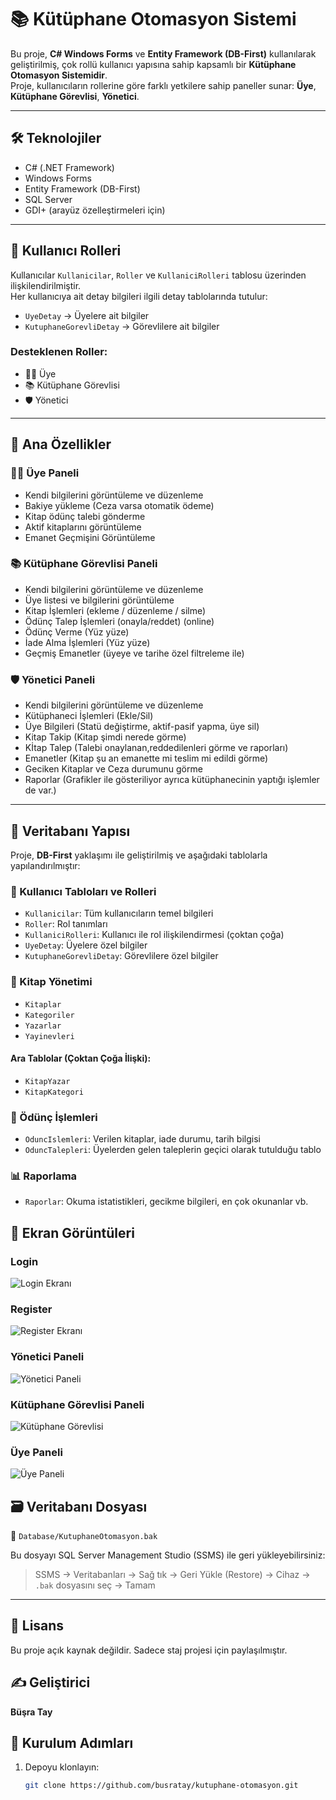 # 📚 Kütüphane Otomasyon Sistemi

Bu proje, **C# Windows Forms** ve **Entity Framework (DB-First)** kullanılarak geliştirilmiş, çok rollü kullanıcı yapısına sahip kapsamlı bir **Kütüphane Otomasyon Sistemidir**.  
Proje, kullanıcıların rollerine göre farklı yetkilere sahip paneller sunar: **Üye**, **Kütüphane Görevlisi**, **Yönetici**.

---

## 🛠️ Teknolojiler

- C# (.NET Framework)
- Windows Forms
- Entity Framework (DB-First)
- SQL Server
- GDI+ (arayüz özelleştirmeleri için)

---

## 👤 Kullanıcı Rolleri

Kullanıcılar `Kullanicilar`, `Roller` ve `KullaniciRolleri` tablosu üzerinden ilişkilendirilmiştir.  
Her kullanıcıya ait detay bilgileri ilgili detay tablolarında tutulur:

- `UyeDetay` → Üyelere ait bilgiler
- `KutuphaneGorevliDetay` → Görevlilere ait bilgiler

### Desteklenen Roller:
- 🧑‍🎓 Üye
- 📚 Kütüphane Görevlisi
- 🛡️ Yönetici

---

## 📂 Ana Özellikler

### 🧑‍🎓 Üye Paneli
- Kendi bilgilerini görüntüleme ve düzenleme
- Bakiye yükleme (Ceza varsa otomatik ödeme)
- Kitap ödünç talebi gönderme
- Aktif kitaplarını görüntüleme
- Emanet Geçmişini Görüntüleme

### 📚 Kütüphane Görevlisi Paneli
- Kendi bilgilerini görüntüleme ve düzenleme
- Üye listesi ve bilgilerini görüntüleme
- Kitap İşlemleri (ekleme / düzenleme / silme)
- Ödünç Talep İşlemleri (onayla/reddet) (online)
- Ödünç Verme (Yüz yüze)
- İade Alma İşlemleri (Yüz yüze)
- Geçmiş Emanetler (üyeye ve tarihe özel filtreleme ile)

### 🛡️ Yönetici Paneli
- Kendi bilgilerini görüntüleme ve düzenleme
- Kütüphaneci İşlemleri (Ekle/Sil)
- Üye Bilgileri (Statü değiştirme, aktif-pasif yapma, üye sil)
- Kitap Takip (Kitap şimdi nerede görme)
- Kİtap Talep (Talebi onaylanan,reddedilenleri görme ve raporları)
- Emanetler (Kitap şu an emanette mi teslim mi edildi görme)
- Geciken Kitaplar ve Ceza durumunu görme
- Raporlar (Grafikler ile gösteriliyor ayrıca kütüphanecinin yaptığı işlemler de var.)

---

## 🧩 Veritabanı Yapısı

Proje, **DB-First** yaklaşımı ile geliştirilmiş ve aşağıdaki tablolarla yapılandırılmıştır:

### 📌 Kullanıcı Tabloları ve Rolleri
- `Kullanicilar`: Tüm kullanıcıların temel bilgileri
- `Roller`: Rol tanımları
- `KullaniciRolleri`: Kullanıcı ile rol ilişkilendirmesi (çoktan çoğa)
- `UyeDetay`: Üyelere özel bilgiler
- `KutuphaneGorevliDetay`: Görevlilere özel bilgiler

### 📘 Kitap Yönetimi
- `Kitaplar`
- `Kategoriler`
- `Yazarlar`
- `Yayinevleri`

#### Ara Tablolar (Çoktan Çoğa İlişki):
- `KitapYazar`
- `KitapKategori`

### 🔄 Ödünç İşlemleri
- `OduncIslemleri`: Verilen kitaplar, iade durumu, tarih bilgisi
- `OduncTalepleri`: Üyelerden gelen taleplerin geçici olarak tutulduğu tablo

### 📊 Raporlama
- `Raporlar`: Okuma istatistikleri, gecikme bilgileri, en çok okunanlar vb.
## 📸 Ekran Görüntüleri

### Login
![Login Ekranı](screenshots/login.png)

### Register
![Register Ekranı](screenshots/register.png)

### Yönetici Paneli
![Yönetici Paneli](screenshots/yonetici.png)

### Kütüphane Görevlisi Paneli
![Kütüphane Görevlisi](screenshots/kutuphanegorevlisi.png)

### Üye Paneli
![Üye Paneli](screenshots/uye.png)
## 🗃️ Veritabanı Dosyası

📁 `Database/KutuphaneOtomasyon.bak`

Bu dosyayı SQL Server Management Studio (SSMS) ile geri yükleyebilirsiniz:

> SSMS → Veritabanları → Sağ tık → Geri Yükle (Restore) → Cihaz → `.bak` dosyasını seç → Tamam

---
## 📄 Lisans

Bu proje açık kaynak değildir. Sadece staj projesi için paylaşılmıştır.

## ✍️ Geliştirici

**Büşra Tay**  

## 🚀 Kurulum Adımları

1. Depoyu klonlayın:
   ```bash
   git clone https://github.com/busratay/kutuphane-otomasyon.git
